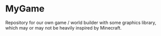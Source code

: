 # MyGame
Repository for our own game / world builder with some graphics library, which may or may not be heavily inspired by Minecraft.
